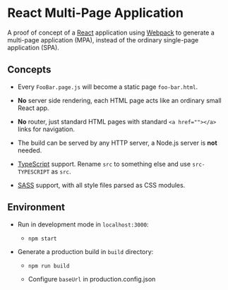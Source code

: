 # React Multi-Page Application

A proof of concept of a [React](https://reactjs.org/) application using [Webpack](https://webpack.js.org/) to generate a multi-page application (MPA), instead of the ordinary single-page application (SPA).

## Concepts

* Every `FooBar.page.js` will become a static page `foo-bar.html`.

* **No** server side rendering, each HTML page acts like an ordinary small React app.

* **No** router, just standard HTML pages with standard `<a href=""></a>` links for navigation.

* The build can be served by any HTTP server, a Node.js server is **not** needed.

* [TypeScript](https://www.typescriptlang.org) support. Rename `src` to something else and use `src-TYPESCRIPT` as `src`.

* [SASS](https://sass-lang.com) support, with all style files parsed as CSS modules.

## Environment

* Run in development mode in `localhost:3000`:

    * `npm start`

* Generate a production build in `build` directory:

    * `npm run build`

    * Configure `baseUrl` in production.config.json
